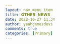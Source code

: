 ```yaml
---
layout: nav_menu_item
title: 𝗢𝗧𝗛𝗘𝗥 𝗡𝗘𝗪𝗦
date: 2022-10-27 11:34
author: yeahgamesdevs
comments: true
categories: [Primary]
---
```


